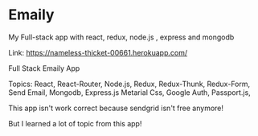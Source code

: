 # Emaily
My Full-stack app with react, redux, node.js , express and mongodb 

Link:  https://nameless-thicket-00661.herokuapp.com/

Full Stack Emaily App 

Topics: React,
        React-Router,
        Node.js,
        Redux,
        Redux-Thunk,
        Redux-Form,
        Send Email,
        Mongodb,
        Express.js
        Metarial Css,
        Google Auth,
        Passport.js,
        
 This app isn't work correct because sendgrid isn't free anymore!
 
 But I learned a lot of topic from this app!
